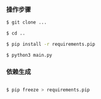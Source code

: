 ### 操作步骤

```bash
$ git clone ...

$ cd ..

$ pip install -r requirements.pip

$ python3 main.py

```
### 依赖生成

```bash

$ pip freeze > requirements.pip

```